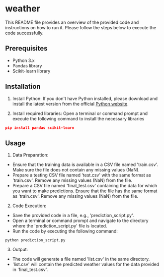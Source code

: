 # weather
This README file provides an overview of the provided code and instructions on how to run it. Please follow the steps below to execute the code successfully.
## Prerequisites
* Python 3.x
* Pandas library
* Scikit-learn library


## Installation
1. Install Python: If you don't have Python installed, please download and install the latest version from the official [Python website](https://www.python.org).

2. Install required libraries: Open a terminal or command prompt and execute the following command to install the necessary libraries
```json
pip install pandas scikit-learn
```
## Usage
1. Data Preparation:

* Ensure that the training data is available in a CSV file named 'train.csv'. Make sure the file does not contain any missing values (NaN).
* Prepare a testing CSV file named 'test.csv' with the same format as 'train.csv'. Remove any missing values (NaN) from the file.
* Prepare a CSV file named 'final_test.csv' containing the data for which you want to make predictions. Ensure that the file has the same format as 'train.csv'. Remove any missing values (NaN) from the file.
2. Code Execution:

* Save the provided code in a file, e.g., 'prediction_script.py'.
* Open a terminal or command prompt and navigate to the directory where the 'prediction_script.py' file is located.
* Run the code by executing the following command:
```
python prediction_script.py
```
3. Output:

* The code will generate a file named 'list.csv' in the same directory.
* 'list.csv' will contain the predicted weather values for the data provided in 'final_test.csv'.

